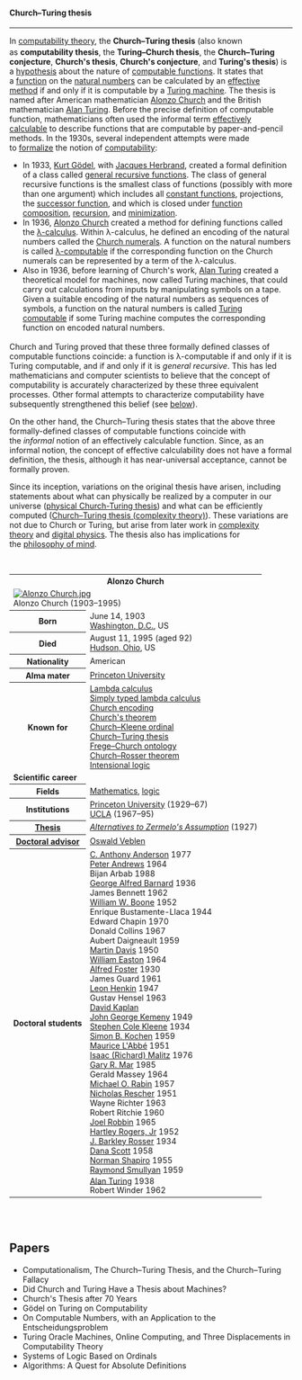 
<h4 id="firstHeading" class="firstHeading" lang="en">Church&ndash;Turing thesis</h4> <hr>
<p>In&nbsp;<a class="mw-redirect" title="Computability theory (computation)" href="https://en.wikipedia.org/wiki/Computability_theory_(computation)">computability theory</a>, the&nbsp;<strong>Church&ndash;Turing thesis</strong>&nbsp;(also known as&nbsp;<strong>computability thesis</strong>,<sup id="cite_ref-1" class="reference"></sup>&nbsp;the&nbsp;<strong>Turing&ndash;Church thesis</strong>,<sup id="cite_ref-2" class="reference"></sup>&nbsp;the&nbsp;<strong>Church&ndash;Turing conjecture</strong>,&nbsp;<strong>Church's thesis</strong>,&nbsp;<strong>Church's conjecture</strong>, and&nbsp;<strong>Turing's thesis</strong>) is a&nbsp;<a title="Hypothesis" href="https://en.wikipedia.org/wiki/Hypothesis">hypothesis</a>&nbsp;about the nature of&nbsp;<a title="Computable function" href="https://en.wikipedia.org/wiki/Computable_function">computable functions</a>. It states that a&nbsp;<a title="Function (mathematics)" href="https://en.wikipedia.org/wiki/Function_(mathematics)">function</a>&nbsp;on the&nbsp;<a class="mw-redirect" title="Natural numbers" href="https://en.wikipedia.org/wiki/Natural_numbers">natural numbers</a>&nbsp;can be calculated by an&nbsp;<a title="Effective method" href="https://en.wikipedia.org/wiki/Effective_method">effective method</a>&nbsp;if and only if it is computable by a&nbsp;<a title="Turing machine" href="https://en.wikipedia.org/wiki/Turing_machine">Turing machine</a>. The thesis is named after American mathematician&nbsp;<a title="Alonzo Church" href="https://en.wikipedia.org/wiki/Alonzo_Church">Alonzo Church</a>&nbsp;and the British mathematician&nbsp;<a title="Alan Turing" href="https://en.wikipedia.org/wiki/Alan_Turing">Alan Turing</a>. Before the precise definition of computable function, mathematicians often used the informal term&nbsp;<a class="mw-redirect" title="Effectively calculable" href="https://en.wikipedia.org/wiki/Effectively_calculable">effectively calculable</a>&nbsp;to describe functions that are computable by paper-and-pencil methods. In the 1930s, several independent attempts were made to&nbsp;<a title="Formal system" href="https://en.wikipedia.org/wiki/Formal_system">formalize</a>&nbsp;the notion of&nbsp;<a title="Computability" href="https://en.wikipedia.org/wiki/Computability">computability</a>:</p>
<ul>
<li>In 1933,&nbsp;<a title="Kurt G&ouml;del" href="https://en.wikipedia.org/wiki/Kurt_G%C3%B6del">Kurt G&ouml;del</a>, with&nbsp;<a title="Jacques Herbrand" href="https://en.wikipedia.org/wiki/Jacques_Herbrand">Jacques Herbrand</a>, created a formal definition of a class called&nbsp;<a title="General recursive function" href="https://en.wikipedia.org/wiki/General_recursive_function">general recursive functions</a>. The class of general recursive functions is the smallest class of functions (possibly with more than one argument) which includes all&nbsp;<a title="Constant function" href="https://en.wikipedia.org/wiki/Constant_function">constant functions</a>, projections, the&nbsp;<a title="Successor function" href="https://en.wikipedia.org/wiki/Successor_function">successor function</a>, and which is closed under&nbsp;<a title="Function composition" href="https://en.wikipedia.org/wiki/Function_composition">function composition</a>,&nbsp;<a title="Recursion" href="https://en.wikipedia.org/wiki/Recursion">recursion</a>, and&nbsp;<a title="&Mu; operator" href="https://en.wikipedia.org/wiki/%CE%9C_operator">minimization</a>.</li>
<li>In 1936,&nbsp;<a title="Alonzo Church" href="https://en.wikipedia.org/wiki/Alonzo_Church">Alonzo Church</a>&nbsp;created a method for defining functions called the&nbsp;<a title="Lambda calculus" href="https://en.wikipedia.org/wiki/Lambda_calculus">&lambda;-calculus</a>. Within &lambda;-calculus, he defined an encoding of the natural numbers called the&nbsp;<a class="mw-redirect" title="Church numerals" href="https://en.wikipedia.org/wiki/Church_numerals">Church numerals</a>. A function on the natural numbers is called&nbsp;<a class="mw-redirect" title="Lambda-recursive function" href="https://en.wikipedia.org/wiki/Lambda-recursive_function">&lambda;-computable</a>&nbsp;if the corresponding function on the Church numerals can be represented by a term of the &lambda;-calculus.</li>
<li>Also in 1936, before learning of Church's work,&nbsp;<a title="Alan Turing" href="https://en.wikipedia.org/wiki/Alan_Turing">Alan Turing</a>&nbsp;created a theoretical model for machines, now called Turing machines, that could carry out calculations from inputs by manipulating symbols on a tape. Given a suitable encoding of the natural numbers as sequences of symbols, a function on the natural numbers is called&nbsp;<a title="Computable function" href="https://en.wikipedia.org/wiki/Computable_function">Turing computable</a>&nbsp;if some Turing machine computes the corresponding function on encoded natural numbers.</li>
</ul>
<p>Church<sup id="cite_ref-3" class="reference"></sup>&nbsp;and Turing<sup id="cite_ref-4" class="reference"></sup><sup id="cite_ref-6" class="reference"></sup>&nbsp;proved that these three formally defined classes of computable functions coincide: a function is &lambda;-computable if and only if it is Turing computable, and if and only if it is&nbsp;<em>general recursive</em>. This has led mathematicians and computer scientists to believe that the concept of computability is accurately characterized by these three equivalent processes. Other formal attempts to characterize computability have subsequently strengthened this belief (see&nbsp;<a title="Church&ndash;Turing thesis" href="https://en.wikipedia.org/wiki/Church%E2%80%93Turing_thesis#Success_of_the_thesis">below</a>).</p>
<p>On the other hand, the Church&ndash;Turing thesis states that the above three formally-defined classes of computable functions coincide with the&nbsp;<em>informal</em>&nbsp;notion of an effectively calculable function. Since, as an informal notion, the concept of effective calculability does not have a formal definition, the thesis, although it has near-universal acceptance, cannot be formally proven.</p>
<p>Since its inception, variations on the original thesis have arisen, including statements about what can physically be realized by a computer in our universe (<a class="mw-redirect" title="Physical Church-Turing thesis" href="https://en.wikipedia.org/wiki/Physical_Church-Turing_thesis">physical Church-Turing thesis</a>) and what can be efficiently computed (<a href="https://en.wikipedia.org/wiki/Church%E2%80%93Turing_thesis#complexity-theoretic_Church%E2%80%93Turing_thesis">Church&ndash;Turing thesis (complexity theory)</a>). These variations are not due to Church or Turing, but arise from later work in&nbsp;<a title="Computational complexity theory" href="https://en.wikipedia.org/wiki/Computational_complexity_theory">complexity theory</a>&nbsp;and&nbsp;<a title="Digital physics" href="https://en.wikipedia.org/wiki/Digital_physics">digital physics</a>. The thesis also has implications for the&nbsp;<a title="Philosophy of mind" href="https://en.wikipedia.org/wiki/Philosophy_of_mind">philosophy of mind</a>.</p>
<p>&nbsp;</p>
<table class="infobox biography vcard">
<tbody>
<tr>
<th colspan="2">
<div class="fn">Alonzo Church</div>
</th>
</tr>
<tr>
<td colspan="2"><a class="image" href="220px-Alonzo_Church.jpg"><img src="220px-Alonzo_Church.jpg" srcset="220px-Alonzo_Church.jpg" alt="Alonzo Church.jpg" width="220" height="294" data-file-width="235" data-file-height="314" /></a>
<div>Alonzo Church (1903&ndash;1995)</div>
</td>
</tr>
<tr>
<th scope="row">Born</th>
<td>June 14, 1903<br />
<div class="birthplace"><a title="Washington, D.C." href="https://en.wikipedia.org/wiki/Washington,_D.C.">Washington, D.C.</a>, US</div>
</td>
</tr>
<tr>
<th scope="row">Died</th>
<td>August 11, 1995&nbsp;(aged&nbsp;92)<br />
<div class="deathplace"><a title="Hudson, Ohio" href="https://en.wikipedia.org/wiki/Hudson,_Ohio">Hudson, Ohio</a>, US</div>
</td>
</tr>
<tr>
<th scope="row">Nationality</th>
<td class="category">American</td>
</tr>
<tr>
<th scope="row">Alma&nbsp;mater</th>
<td><a title="Princeton University" href="https://en.wikipedia.org/wiki/Princeton_University">Princeton University</a></td>
</tr>
<tr>
<th scope="row">Known&nbsp;for</th>
<td><a title="Lambda calculus" href="https://en.wikipedia.org/wiki/Lambda_calculus">Lambda calculus</a><br /><a title="Simply typed lambda calculus" href="https://en.wikipedia.org/wiki/Simply_typed_lambda_calculus">Simply typed lambda calculus</a><br /><a title="Church encoding" href="https://en.wikipedia.org/wiki/Church_encoding">Church encoding</a><br /><a class="mw-redirect" title="Church's theorem" href="https://en.wikipedia.org/wiki/Church%27s_theorem">Church's theorem</a><br /><a title="Church&ndash;Kleene ordinal" href="https://en.wikipedia.org/wiki/Church%E2%80%93Kleene_ordinal">Church&ndash;Kleene ordinal</a><br /><a title="Church&ndash;Turing thesis" href="https://en.wikipedia.org/wiki/Church%E2%80%93Turing_thesis">Church&ndash;Turing thesis</a><br /><a title="Frege&ndash;Church ontology" href="https://en.wikipedia.org/wiki/Frege%E2%80%93Church_ontology">Frege&ndash;Church ontology</a><br /><a title="Church&ndash;Rosser theorem" href="https://en.wikipedia.org/wiki/Church%E2%80%93Rosser_theorem">Church&ndash;Rosser theorem</a><br /><a title="Intensional logic" href="https://en.wikipedia.org/wiki/Intensional_logic">Intensional logic</a></td>
</tr>
<tr>
<td colspan="2"><strong>Scientific career</strong></td>
</tr>
<tr>
<th scope="row">Fields</th>
<td class="category"><a title="Mathematics" href="https://en.wikipedia.org/wiki/Mathematics">Mathematics</a>,&nbsp;<a title="Logic" href="https://en.wikipedia.org/wiki/Logic">logic</a></td>
</tr>
<tr>
<th scope="row">Institutions</th>
<td><a title="Princeton University" href="https://en.wikipedia.org/wiki/Princeton_University">Princeton University</a>&nbsp;(1929&ndash;67)<br /><a class="mw-redirect" title="UCLA" href="https://en.wikipedia.org/wiki/UCLA">UCLA</a>&nbsp;(1967&ndash;95)</td>
</tr>
<tr>
<th scope="row"><a title="Thesis" href="https://en.wikipedia.org/wiki/Thesis">Thesis</a></th>
<td><a class="external text" href="http://www.ams.org/journals/tran/1927-029-01/S0002-9947-1927-1501383-1/" rel="nofollow"><em>Alternatives to Zermelo's Assumption</em></a>&nbsp;(1927)</td>
</tr>
<tr>
<th scope="row"><a title="Doctoral advisor" href="https://en.wikipedia.org/wiki/Doctoral_advisor">Doctoral advisor</a></th>
<td><a title="Oswald Veblen" href="https://en.wikipedia.org/wiki/Oswald_Veblen">Oswald Veblen</a></td>
</tr>
<tr>
<th scope="row">Doctoral students</th>
<td><a title="C. Anthony Anderson" href="https://en.wikipedia.org/wiki/C._Anthony_Anderson">C. Anthony Anderson</a>&nbsp;1977<br /><a class="mw-redirect" title="Peter Andrews (mathematician)" href="https://en.wikipedia.org/wiki/Peter_Andrews_(mathematician)">Peter Andrews</a>&nbsp;1964<br />Bijan Arbab 1988<br /><a title="George Alfred Barnard" href="https://en.wikipedia.org/wiki/George_Alfred_Barnard">George Alfred Barnard</a>&nbsp;1936<br />James Bennett 1962<br /><a title="William Boone (mathematician)" href="https://en.wikipedia.org/wiki/William_Boone_(mathematician)">William W. Boone</a>&nbsp;1952<br />Enrique Bustamente-Llaca 1944<br />Edward Chapin 1970<br />Donald Collins 1967<br />Aubert Daigneault 1959<br /><a title="Martin Davis (mathematician)" href="https://en.wikipedia.org/wiki/Martin_Davis_(mathematician)">Martin Davis</a>&nbsp;1950<br /><a title="William Bigelow Easton" href="https://en.wikipedia.org/wiki/William_Bigelow_Easton">William Easton</a>&nbsp;1964<br /><a title="Alfred Foster (mathematician)" href="https://en.wikipedia.org/wiki/Alfred_Foster_(mathematician)">Alfred Foster</a>&nbsp;1930<br />James Guard 1961<br /><a title="Leon Henkin" href="https://en.wikipedia.org/wiki/Leon_Henkin">Leon Henkin</a>&nbsp;1947<br />Gustav Hensel 1963<br /><a title="David Kaplan (philosopher)" href="https://en.wikipedia.org/wiki/David_Kaplan_(philosopher)">David Kaplan</a><br /><a class="mw-redirect" title="John George Kemeny" href="https://en.wikipedia.org/wiki/John_George_Kemeny">John George Kemeny</a>&nbsp;1949<br /><a title="Stephen Cole Kleene" href="https://en.wikipedia.org/wiki/Stephen_Cole_Kleene">Stephen Cole Kleene</a>&nbsp;1934<br /><a title="Simon B. Kochen" href="https://en.wikipedia.org/wiki/Simon_B._Kochen">Simon B. Kochen</a>&nbsp;1959<br /><a title="Maurice L'Abb&eacute;" href="https://en.wikipedia.org/wiki/Maurice_L%27Abb%C3%A9">Maurice L'Abb&eacute;</a>&nbsp;1951<br /><a title="Isaac Malitz" href="https://en.wikipedia.org/wiki/Isaac_Malitz">Isaac (Richard) Malitz</a>&nbsp;1976<br /><a title="Gary R. Mar" href="https://en.wikipedia.org/wiki/Gary_R._Mar">Gary R. Mar</a>&nbsp;1985<br />Gerald Massey 1964<br /><a title="Michael O. Rabin" href="https://en.wikipedia.org/wiki/Michael_O._Rabin">Michael O. Rabin</a>&nbsp;1957<br /><a title="Nicholas Rescher" href="https://en.wikipedia.org/wiki/Nicholas_Rescher">Nicholas Rescher</a>&nbsp;1951<br />Wayne Richter 1963<br />Robert Ritchie 1960<br /><a class="new" title="Joel Robbin (page does not exist)" href="https://en.wikipedia.org/w/index.php?title=Joel_Robbin&amp;action=edit&amp;redlink=1">Joel Robbin</a>&nbsp;1965<br /><a class="mw-redirect" title="Hartley Rogers, Jr" href="https://en.wikipedia.org/wiki/Hartley_Rogers,_Jr">Hartley Rogers, Jr</a>&nbsp;1952<br /><a title="J. Barkley Rosser" href="https://en.wikipedia.org/wiki/J._Barkley_Rosser">J. Barkley Rosser</a>&nbsp;1934<br /><a title="Dana Scott" href="https://en.wikipedia.org/wiki/Dana_Scott">Dana Scott</a>&nbsp;1958<br /><a title="Norman Shapiro" href="https://en.wikipedia.org/wiki/Norman_Shapiro">Norman Shapiro</a>&nbsp;1955<br /><a title="Raymond Smullyan" href="https://en.wikipedia.org/wiki/Raymond_Smullyan">Raymond Smullyan</a>&nbsp;1959<br /><a title="Alan Turing" href="https://en.wikipedia.org/wiki/Alan_Turing">Alan Turing</a>&nbsp;1938<sup id="cite_ref-bowen19_1-0" class="reference"></sup><br />Robert Winder 1962</td>
</tr>
</tbody>
</table>
</br>

</br>
<h2> Papers </h2>

<ul>

                             

 <li><a target="_blank" href="https://github.com/manjunath5496/Church-Turing-Thesis-Research-Papers/blob/master/ctt(1).pdf" style="text-decoration:none;">Computationalism, The Church–Turing Thesis, and the Church–Turing Fallacy</a></li>

 <li><a target="_blank" href="https://github.com/manjunath5496/Church-Turing-Thesis-Research-Papers/blob/master/ctt(2).pdf" style="text-decoration:none;">Did Church and Turing Have a Thesis about Machines?</a></li>

<li><a target="_blank" href="https://github.com/manjunath5496/Church-Turing-Thesis-Research-Papers/blob/master/ctt(3).pdf" style="text-decoration:none;">Church's Thesis after 70 Years</a></li>
 <li><a target="_blank" href="https://github.com/manjunath5496/Church-Turing-Thesis-Research-Papers/blob/master/ctt(4).pdf" style="text-decoration:none;">Gödel on Turing on Computability</a></li>                              
<li><a target="_blank" href="https://github.com/manjunath5496/Church-Turing-Thesis-Research-Papers/blob/master/ctt(5).pdf" style="text-decoration:none;">On Computable Numbers, with an Application to the Entscheidungsproblem</a></li>
<li><a target="_blank" href="https://github.com/manjunath5496/Church-Turing-Thesis-Research-Papers/blob/master/ctt(6).pdf" style="text-decoration:none;">Turing Oracle Machines, Online Computing, and Three Displacements in Computability Theory</a></li>
 <li><a target="_blank" href="https://github.com/manjunath5496/Church-Turing-Thesis-Research-Papers/blob/master/ctt(7).pdf" style="text-decoration:none;">Systems of Logic Based on Ordinals</a></li>

 <li><a target="_blank" href="https://github.com/manjunath5496/Church-Turing-Thesis-Research-Papers/blob/master/ctt(8).pdf" style="text-decoration:none;"> Algorithms: A Quest for Absolute Definitions</a></li>
</ul>
  
